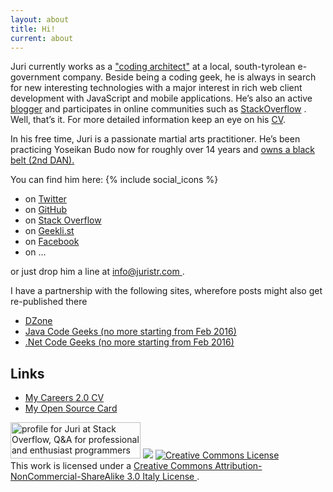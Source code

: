 ```yaml
---
layout: about
title: Hi!
current: about
---
```


Juri currently works as a
<a href='http://careers.stackoverflow.com/juri'>"coding architect"</a>
at a local, south-tyrolean e-government company. Beside being a coding geek, he is always in search for new interesting technologies with a major interest in rich web client development with JavaScript and mobile applications. He&#8217;s also an active
<a href='/blog'>blogger</a>
and participates in online communities such as
<a href='http://stackoverflow.com/users/50109/juri'>StackOverflow</a>
. Well, that&#8217;s it. For more detailed information keep an eye on his
<a href='http://careers.stackoverflow.com/juri'>CV</a>.

In his free time, Juri is a passionate martial arts practitioner. He&#8217;s been practicing Yoseikan Budo now for roughly over 14 years and <a href="/blog/2012/10/2nd-dan-yoseikan-budo/">owns a black belt (2nd DAN).</a>

You can find him here: {% include social_icons %}

<ul>
<li>
on
<a href='http://twitter.com/juristr'>Twitter</a>
</li>

<li>
on
<a href='http://github.com/juristr'>GitHub</a>
</li>

<li>
on
<a href='http://stackoverflow.com/users/50109/juri'>Stack Overflow</a>
</li>

<li>
on
<a href='https://geekli.st/juri'>Geekli.st</a>
</li>

<li>
on
<a href='https://www.facebook.com/pages/Juri-Strumpflohners-TechBlog/157432560964701'>Facebook</a>
</li>

<li>on &#8230;</li>
</ul>

<p>
or just drop him a line at
<a href='mailto:info@juristr.com'>
&#105;&#110;&#102;&#111;&#064;&#106;&#117;&#114;&#105;&#115;&#116;&#114;&#046;&#099;&#111;&#109;
</a>
.
</p>

<p>
I have a partnership with the following sites, wherefore posts might also get re-published there
</p>

<ul>
<li>
<a href='http://www.dzone.com/users/juristr'>DZone</a>
</li>
<li>
<a href='http://www.javacodegeeks.com/'>Java Code Geeks (no more starting from Feb 2016)</a>
</li>
<li>
<a href='http://www.dotnetcodegeeks.com/'>.Net Code Geeks  (no more starting from Feb 2016)</a>
</li>
</ul>

## Links

- [My Careers 2.0 CV](http://careers.stackoverflow.com/juri)
- [My Open Source Card](http://osrc.dfm.io/juristr)
<a href="http://stackoverflow.com/users/50109/juri">
<img src="http://stackoverflow.com/users/flair/50109.png" width="208" height="58" alt="profile for Juri at Stack Overflow, Q&amp;A for professional and enthusiast programmers" title="profile for Juri at Stack Overflow, Q&amp;A for professional and enthusiast programmers"></a>

<a href="http://www.dzone.com/users/juristr">
<img src="http://www.dzone.com/sites/all/files/big-mvbbutton.png"></a>

<a rel="license" href="http://creativecommons.org/licenses/by-nc-sa/3.0/it/deed.en_US">
<img alt="Creative Commons License" style="border-width:0" src="http://i.creativecommons.org/l/by-nc-sa/3.0/it/88x31.png" />
</a>
<br />
This work is licensed under a
<a rel="license" href="http://creativecommons.org/licenses/by-nc-sa/3.0/it/deed.en_US">
Creative Commons Attribution-NonCommercial-ShareAlike 3.0 Italy License
</a>
        .